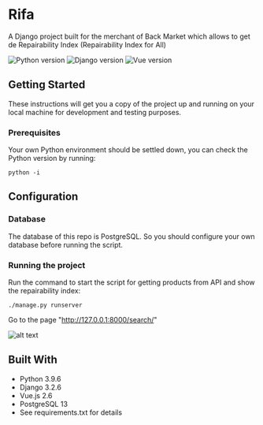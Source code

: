 # Rifa
 A Django project built for the merchant of Back Market which allows to get de Repairability Index (Repairability Index for All)

![Python version](https://img.shields.io/badge/python-3.9.6-green)
![Django version](https://img.shields.io/badge/django%20-3.2.6-blue)
![Vue version](https://img.shields.io/badge/vue.js-2.6-orange)

## Getting Started
These instructions will get you a copy of the project up and running on your local machine for development and testing purposes.

### Prerequisites
Your own Python environment should be settled down, you can check the Python version by running:

```python -i```

## Configuration

### Database
The database of this repo is PostgreSQL. So you should configure your own database before running the script.

### Running the project
Run the command to start the script for getting products from API and show the repairability index:

```./manage.py runserver```

Go to the page "http://127.0.0.1:8000/search/"

![alt text](https://github.com/papeclem/Rifa/blob/ae40eadd797c75d6ebf915cfd5c48135050b7925/src/rifa/static/assets/pres-rifa.gif "This is RIFA!")

## Built With
* Python 3.9.6
* Django 3.2.6
* Vue.js 2.6
* PostgreSQL 13
* See requirements.txt for details

